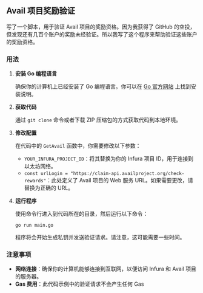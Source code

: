 ## Avail 项目奖励验证

写了一个脚本，用于验证 Avail 项目的奖励资格。因为我获得了 GitHub 的空投，但发现还有几百个账户的奖励未经验证。所以我写了这个程序来帮助验证这些账户的奖励资格。

### 用法

1. **安装 Go 编程语言**

   确保你的计算机上已经安装了 Go 编程语言。你可以在 [Go 官方网站](https://golang.org/) 上找到安装说明。

2. **获取代码**

   通过 `git clone` 命令或者下载 ZIP 压缩包的方式获取代码到本地环境。

3. **修改配置**

   在代码中的 `GetAvail` 函数中，你需要修改以下参数：

   - `YOUR_INFURA_PROJECT_ID`：将其替换为你的 Infura 项目 ID，用于连接到以太坊网络。
   - `const urlLogin = "https://claim-api.availproject.org/check-rewards"`：此处定义了 Avail 项目的 Web 服务 URL。如果需要更改，请替换为正确的 URL。

4. **运行程序**

   使用命令行进入到代码所在的目录，然后运行以下命令：

   ```
   go run main.go
   ```

   程序将会开始生成私钥并发送验证请求。请注意，这可能需要一些时间。

### 注意事项

- **网络连接**：确保你的计算机能够连接到互联网，以便访问 Infura 和 Avail 项目的服务器。
- **Gas 费用**：此代码示例中的验证请求不会产生任何 Gas
